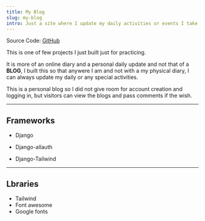 ```yaml
---
title: My Blog
slug: my-blog
intro: Just a site where I update my daily activities or events I take part
---
```

Source Code: [GitHub](https://github.com/Dharmzeey/blog)

This is one of few projects I just built just for practicing.

It is more of an online diary and a personal daily update and not that of a **BLOG**, I built this so that anywere I am and not with a my physical diary, I can always update my daily or any special activities. 

This is a personal blog so I did not give room for account creation and logging in, but visitors can view the blogs and pass comments if the wish.

***
## Frameworks
- Django
* Django-allauth 
- Django-Tailwind 
***
## Lbraries
- Tailwind
- Font awesome
- Google fonts
